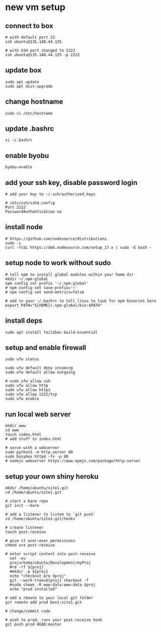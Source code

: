 # new vm setup

## connect to box

```
# with default port 22
ssh ubuntu@135.148.44.125

# with SSH port changed to 2222
ssh ubuntu@135.148.44.125 -p 2222

```

## update box

```
sudo apt update
sudo apt dist-upgrade
```

## change hostname

```
sudo vi /etc/hostname
```

## update .bashrc

```
vi ~/.bashrc
```

## enable byobu

```
byobu-enable
```

## add your ssh key, disable password login

```
# add your key to ~/.ssh/authorized_keys

# /etc/ssh/sshd_config
Port 2222
PasswordAuthentication no
```

## install node

```
# https://github.com/nodesource/distributions
sudo -i
curl -fsSL https://deb.nodesource.com/setup_17.x | sudo -E bash -
```

## setup node to work without sudo

```
# tell npm to install global modules within your home dir
mkdir ~/.npm-global
npm config set prefix '~/.npm-global'
# npm config set save-prefix='~'
# npm config set send-metrics=false

# add to your ~/.bashrc to tell linux to look for npm binaries here
export PATH="${HOME}/.npm-global/bin:$PATH"

```

## install deps

```
sudo apt install fail2ban build-essential
```

## setup and enable firewall

```
sudo ufw status

sudo ufw default deny incoming
sudo ufw default allow outgoing

# sudo ufw allow ssh
sudo ufw allow http
sudo ufw allow https
sudo ufw allow 2222/tcp
sudo ufw enable

```

## run local web server

```
mkdir www
cd www
touch index.html
# add stuff to index.html

# serve with a webserver
sudo python3 -m http.server 80
sudo busybox httpd -fv -p 80
# nodejs webserver https://www.npmjs.com/package/http-server
```

## setup your own shiny heroku

```
mkdir /home/ubuntu/site1.git
cd /home/ubuntu/site1.git

# start a bare repo
git init --bare

# add a listener to listen to `git push`
cd /home/ubuntu/site1.git/hooks

# create listener
touch post-receive

# give it user-exec permissions
chmod u+x post-receive

# enter script content into post-receive
  set -eu
  proj=/home/ubuntu/Development/myProj
  #rm -rf ${proj}
  #mkdir -p ${proj}
  echo "checkout pro $proj"
  git --work-tree=${proj} checkout -f
  #sudo chown -R www-data:www-data $proj
  echo "prod installed"

# add a remote to your local git folder
git remote add prod box1:site1.git

# change/commit code

# push to prod, runs your post-receive hook
git push prod HEAD:master
```
